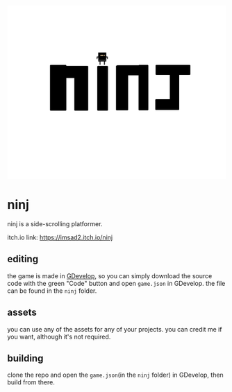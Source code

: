 ![itch cover art](release-images/itch-cover-image.png)
# ninj
ninj is a side-scrolling platformer.

itch.io link: https://imsad2.itch.io/ninj
## editing
the game is made in [GDevelop](https://github.com/4ian/GDevelop), so you can simply download the source code with the green "Code" button and open `game.json` in GDevelop. the file can be found in the `ninj` folder.
## assets
you can use any of the assets for any of your projects. you can credit me if you want, although it's not required.

## building
clone the repo and open the `game.json`(in the `ninj` folder) in GDevelop, then build from there.
